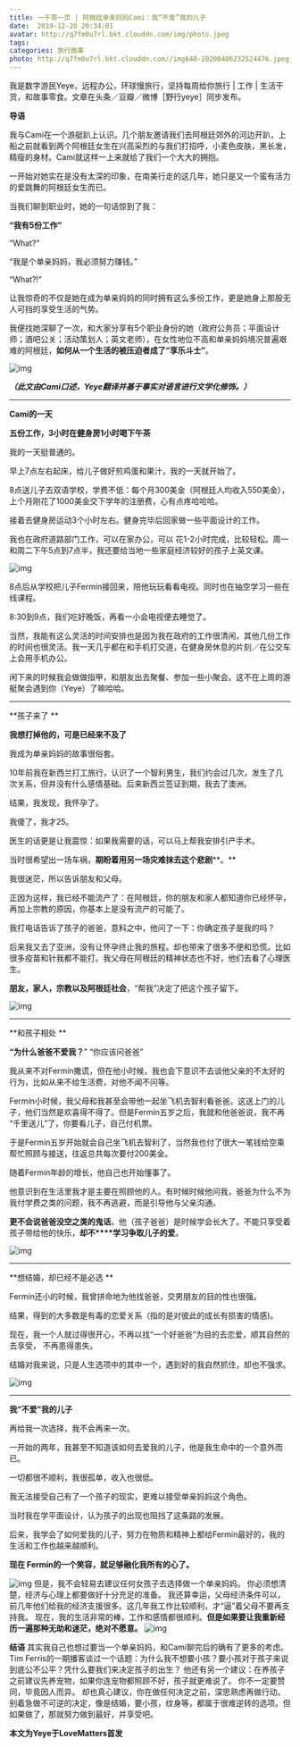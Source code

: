 ```yaml
---
title: 一千零一页 | 阿根廷单亲妈妈Cami：我“不爱”我的儿子
date:  2019-12-20 20:34:01
avatar: http://q7fm0u7rl.bkt.clouddn.com/img/photo.jpeg
tags: 
categories: 旅行故事
photo: http://q7fm0u7rl.bkt.clouddn.com//img640-20200406232524476.jpeg
---
```


我是数字游民Yeye，远程办公，环球慢旅行，坚持每周给你旅行 | 工作 | 生活干货，和故事零食。文章在头条／豆瓣／微博［野行yeye］同步发布。





**导语** 

我与Cami在一个游艇趴上认识。几个朋友邀请我们去阿根廷郊外的河边开趴，上船之前就看到两个阿根廷女生在兴高采烈的与我们打招呼，小麦色皮肤，黑长发，精瘦的身材。Cami就这样一上来就给了我们一个大大的拥抱。



一开始对她实在是没有太深的印象，在南美行走的这几年，她只是又一个蛮有活力的爱跳舞的阿根廷女生而已。

 

当我们聊到职业时，她的一句话惊到了我：

**“我有5份工作”**

“What?”

“我是个单亲妈妈，我必须努力赚钱。”

“What?!”

 

让我惊奇的不仅是她在成为单亲妈妈的同时拥有这么多份工作，更是她身上那股无人可挡的享受生活的气势。



我便找她深聊了一次，和大家分享有5个职业身份的她（政府公务员；平面设计师；酒吧公关；活动策划人；英文老师），在女性地位不高和单亲妈妈境况普遍艰难的阿根廷，**如何从一个生活的被压迫者成了“享乐斗士”**。

 

![img](http://q7fm0u7rl.bkt.clouddn.com//img640-20200406232425177.jpeg)

***（此文由Cami口述，Yeye翻译并基于事实对语言进行文学化修饰。）***







------



**Cami的一天**



**五份工作，3小时在健身房1小时喝下午茶**

 

我的一天挺普通的。

 

早上7点左右起床，给儿子做好煎鸡蛋和果汁，我的一天就开始了。

 

8点送儿子去双语学校，学费不低：每个月300美金（阿根廷人均收入550美金），上个月刚花了1000美金交下学年的注册费，心有点疼哈哈哈。

 

接着去健身房运动3个小时左右。健身完毕后回家做一些平面设计的工作。



我也在政府道路部门工作，可以在家办公，可以 花1-2小时完成，比较轻松。周一和周二下午5点到7点半，我还要给当地一些家庭经济较好的孩子上英文课。

 

![img](http://q7fm0u7rl.bkt.clouddn.com//img640-20200406232429742.jpeg)



8点后从学校把儿子Fermín接回来，陪他玩玩看看电视。同时也在抽空学习一些在线课程。



8:30到9点，我们吃好晚饭，再看一小会电视便去睡觉了。

 

当然，我能有这么灵活的时间安排也是因为我在政府的工作很清闲，其他几份工作的时间也很灵活。我一天几乎都在和手机打交道，在健身房休息的片刻／在公交车上会用手机办公。

 

闲下来的时候我会做做指甲，和朋友出去聚餐、参加一些小聚会。这不在上周的游艇聚会遇到你（Yeye）了嘛哈哈。

 

------





**孩子来了
**



**我想打掉他的，可是已经来不及了**



我成为单亲妈妈的故事很俗套。

 

10年前我在新西兰打工旅行，认识了一个智利男生，我们约会过几次，发生了几次关系，但并没有什么感情基础。后来新西兰签证到期，我去了澳洲。

 

结果，我发现，我怀孕了。

 

我傻了，我才25。

 

医生的话更是让我震惊：如果我需要的话，可以马上帮我安排引产手术。

 

当时很希望出一场车祸，**期盼着用****另一场灾难****抹去这个悲剧****。**

 

我很迷茫，所以告诉朋友和父母。

 

正因为这样，我已经不能流产了：在阿根廷，你的朋友和家人都知道你已经怀孕，再加上宗教的原因，你基本上是没有流产的可能了。

 

我打电话告诉了孩子的爸爸，意料之中，他问了一下：你确定孩子是我的吗？

 

后来我又去了亚洲，没有让怀孕终止我的旅程。却也带来了很多不便和恐慌。比如很多疫苗和针我都不能打。我父母在阿根廷的精神状态也不好，他们去看了心理医生。

 

**朋友，家人，宗教以及阿根廷社会**，“帮我”决定了把这个孩子留下。



![img](http://q7fm0u7rl.bkt.clouddn.com//img640-20200406232436517.jpeg)

 



------





**和孩子相处
**



**“为什么爸爸不爱我？**” “你应该问爸爸”

 

我从来不对Fermín撒谎，但在他小时候，我也会下意识不去谈他父亲的不太好的行为，比如从来不给生活费，对他不闻不问等。

 

 Fermín小时候，我父母和我甚至会带他一起坐飞机去智利看爸爸。这送上门的儿子，他们当然是欢喜得不得了。但是Fermín五岁之后，我就和他爸爸说，我不再 “千里送儿”了，你要看儿子，自己付机票。

 

于是Fermín五岁开始就会自己坐飞机去智利了，当然我也付了很大一笔钱给空乘帮忙照顾与接送，往返总共每次要付200美金。

 

随着Fermín年龄的增长，他自己也开始懂事了。



他意识到在生活里我才是主要在照顾他的人。有时候时候他问我，爸爸为什么不为我付学费之类的问题，我不再逃避，而是引导他与父亲沟通。

 

**更不会说爸爸没空之类的鬼话**。他（孩子爸爸）是时候学会长大了。不能只享受着孩子带给他的快乐，**却不****学习争取儿子的爱**。



![img](http://q7fm0u7rl.bkt.clouddn.com//img640-20200406232449365.jpeg)

 



------





**想结婚，却已经不是必选
**

 

Fermín还小的时候，我曾拼命地为他找爸爸，交男朋友的目的性也很强。

 

结果，得到的大多数是有毒的恋爱关系（指的是对彼此的成长有损害的情感)。

 

现在，我一个人就过得很开心，不再以找“一个好爸爸”为目的去恋爱，顺其自然的去享受， 不再患得患失。

 

结婚对我来说，只是人生选项中的其中一个，遇到好的我自然抓住，却也不强求。

 

![img](http://q7fm0u7rl.bkt.clouddn.com//img640-20200406232508848.jpeg) 



------





**我“不爱”我的儿子**

 

再给我一次选择，我不会再来一次。

 

一开始的两年，我甚至不知道该如何去爱我的儿子，他是我生命中的一个意外而已。

 

一切都很不顺利，我很孤单，收入也很低。

 

我无法接受自己有了一个孩子的现实，更难以接受单亲妈妈这个角色。

当时我在学平面设计，认为孩子的出现也阻挡了这条路的发展。

 

后来，我学会了如何爱我的儿子，努力在物质和精神上都给Fermín最好的，我的生活和工作也越来越顺利。

 

**现在 Fermín的一个笑容，就足够融化我所有的心了。**

 ![img](http://q7fm0u7rl.bkt.clouddn.com//img640-20200406232517956.jpeg)
但是，我不会轻易去建议任何女孩子去选择做一个单亲妈妈。 你必须想清楚，经济与心理上都要做好十分充足的准备。 我还算幸运，父母经济条件可以，前几年他们给我的经济支援很多。这几年我工作比较顺利，才“逼”着父母不要再支持我。 现在，我的生活非常的棒，工作和感情都很顺利。**但是如果要让我重新经历一遍那种无助和迷茫，绝对不愿意。** ![img](http://q7fm0u7rl.bkt.clouddn.com//img640-20200406232524476.jpeg) 



**结语** 其实我自己也想过要当一个单亲妈妈，和Cami聊完后的确有了更多的考虑。 Tim Ferris的一期播客谈过一个话题：为什么我不想要小孩？要小孩对于孩子来说到底公不公平？凭什么要我们来决定孩子的出生？ 他还有另一个建议：在养孩子之前建议先养宠物，如果你连宠物都照顾不好，孩子就更难说了。 你不一定要赞同，毕竟因人而异。 却也真心建议，你在做任何决定之前，深思熟虑再做行动。
别着急做不可逆的决定，像是结婚，要小孩，纹身等，都属于很难逆转的选项。但如果做了，那就努力做到最好，并享受吧。






**本文为Yeye于LoveMatters首发**